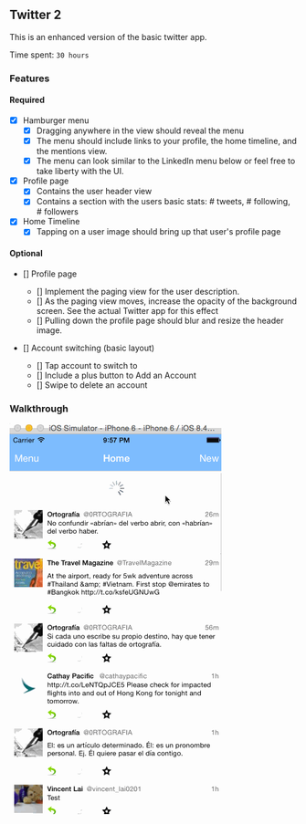 ## Twitter 2

This is an enhanced version of the basic twitter app.

Time spent: `30 hours`

### Features

#### Required

- [x] Hamburger menu
   - [x] Dragging anywhere in the view should reveal the menu
   - [x] The menu should include links to your profile, the home timeline, and the mentions view.
   - [x] The menu can look similar to the LinkedIn menu below or feel free to take liberty with the UI.
- [x] Profile page
	- [x] Contains the user header view
	- [x] Contains a section with the users basic stats: # tweets, # following, # followers
- [x] Home Timeline
	- [x] Tapping on a user image should bring up that user's profile page
    
#### Optional

- [] Profile page
	- [] Implement the paging view for the user description.
	- [] As the paging view moves, increase the opacity of the background screen. See the actual Twitter app for this effect
	- [] Pulling down the profile page should blur and resize the header image.

- [] Account switching (basic layout)
	- [] Tap account to switch to
	- [] Include a plus button to Add an Account
	- [] Swipe to delete an account

### Walkthrough

![Video Walkthrough](twitter.gif)
